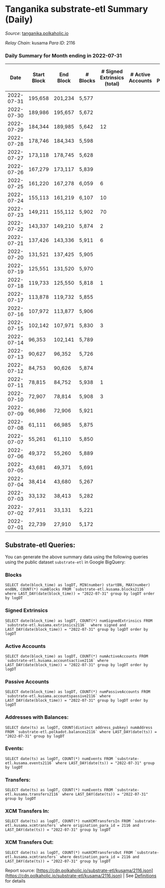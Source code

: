# Tanganika substrate-etl Summary (Daily)

_Source_: [tanganika.polkaholic.io](https://tanganika.polkaholic.io)

*Relay Chain*: kusama
*Para ID*: 2116



### Daily Summary for Month ending in 2022-07-31


| Date | Start Block | End Block | # Blocks | # Signed Extrinsics (total) | # Active Accounts | # Passive | # New | # Addresses with Balances | # Events | # Transfers | # XCM Transfers In | # XCM Transfers Out | Issues | 
| ---- | ----------- | --------- | -------- | --------------------------- | ----------------- | --------- | ----- | ------------------------- | -------- | ----------- | ------------------ | ------------------- | ------ |
| 2022-07-31 | 195,658 | 201,234 | 5,577 |  |  |  |  | 2,473 | 11,265 |   |   |   |  |
| 2022-07-30 | 189,986 | 195,657 | 5,672 |  |  |  |  | 2,473 | 11,461 |   |   |   |  |
| 2022-07-29 | 184,344 | 189,985 | 5,642 | 12 |  |  |  | 2,473 | 11,472 | 7  |   |   |  |
| 2022-07-28 | 178,746 | 184,343 | 5,598 |  |  |  |  | 2,471 | 11,311 |   |   |   |  |
| 2022-07-27 | 173,118 | 178,745 | 5,628 |  |  |  |  | 2,471 | 11,368 |   |   |   |  |
| 2022-07-26 | 167,279 | 173,117 | 5,839 |  |  |  |  | 2,471 | 11,798 |   |   |   |  |
| 2022-07-25 | 161,220 | 167,278 | 6,059 | 6 |  |  |  | 2,471 | 12,278 | 6  |   |   |  |
| 2022-07-24 | 155,113 | 161,219 | 6,107 | 10 |  |  |  | 2,471 | 12,399 | 10  |   |   |  |
| 2022-07-23 | 149,211 | 155,112 | 5,902 | 70 |  |  |  | 2,471 | 12,348 | 70  |   |   |  |
| 2022-07-22 | 143,337 | 149,210 | 5,874 | 2 |  |  |  | 2,470 | 11,882 | 1  |   |   |  |
| 2022-07-21 | 137,426 | 143,336 | 5,911 | 6 |  |  |  | 2,471 | 11,976 | 1  |   |   |  |
| 2022-07-20 | 131,521 | 137,425 | 5,905 |  |  |  |  | 2,470 | 11,931 |   |   |   |  |
| 2022-07-19 | 125,551 | 131,520 | 5,970 |  |  |  |  | 2,470 | 12,062 |   |   |   |  |
| 2022-07-18 | 119,733 | 125,550 | 5,818 | 1 |  |  |  | 2,470 | 11,762 | 1  |   |   |  |
| 2022-07-17 | 113,878 | 119,732 | 5,855 |  |  |  |  | 2,470 | 11,830 |   |   |   |  |
| 2022-07-16 | 107,972 | 113,877 | 5,906 |  |  |  |  | 2,470 | 11,933 |   |   |   |  |
| 2022-07-15 | 102,142 | 107,971 | 5,830 | 3 |  |  |  | 2,470 | 11,795 | 3  |   |   |  |
| 2022-07-14 | 96,353 | 102,141 | 5,789 |  |  |  |  | 2,470 | 11,699 |   |   |   |  |
| 2022-07-13 | 90,627 | 96,352 | 5,726 |  |  |  |  | 2,470 | 11,570 |   |   |   |  |
| 2022-07-12 | 84,753 | 90,626 | 5,874 |  |  |  |  | 2,470 | 11,868 |   |   |   |  |
| 2022-07-11 | 78,815 | 84,752 | 5,938 | 1 |  |  |  | 2,470 | 12,004 | 1  |   |   |  |
| 2022-07-10 | 72,907 | 78,814 | 5,908 | 3 |  |  |  | 2,470 | 11,951 | 1  |   |   |  |
| 2022-07-09 | 66,986 | 72,906 | 5,921 |  |  |  |  | 2,470 | 11,964 |   |   |   |  |
| 2022-07-08 | 61,111 | 66,985 | 5,875 |  |  |  |  | 2,470 | 11,870 |   |   |   |  |
| 2022-07-07 | 55,261 | 61,110 | 5,850 |  |  |  |  | 2,470 | 11,820 |   |   |   |  |
| 2022-07-06 | 49,372 | 55,260 | 5,889 |  |  |  |  | 2,470 | 11,900 |   |   |   |  |
| 2022-07-05 | 43,681 | 49,371 | 5,691 |  |  |  |  | 2,470 | 11,496 |   |   |   |  |
| 2022-07-04 | 38,414 | 43,680 | 5,267 |  |  |  |  | 2,470 | 10,642 |   |   |   |  |
| 2022-07-03 | 33,132 | 38,413 | 5,282 |  |  |  |  | 2,470 | 10,673 |   |   |   |  |
| 2022-07-02 | 27,911 | 33,131 | 5,221 |  |  |  |  | 2,470 | 10,549 |   |   |   |  |
| 2022-07-01 | 22,739 | 27,910 | 5,172 |  |  |  |  | 2,470 | 10,448 |   |   |   |  |

## Substrate-etl Queries:
You can generate the above summary data using the following queries using the public dataset `substrate-etl` in Google BigQuery:


### Blocks
```
SELECT date(block_time) as logDT, MIN(number) startBN, MAX(number) endBN, COUNT(*) numBlocks FROM `substrate-etl.kusama.blocks2116`  where LAST_DAY(date(block_time)) = "2022-07-31" group by logDT order by logDT
```


### Signed Extrinsics
```
SELECT date(block_time) as logDT, COUNT(*) numSignedExtrinsics FROM `substrate-etl.kusama.extrinsics2116`  where signed and LAST_DAY(date(block_time)) = "2022-07-31" group by logDT order by logDT
```


### Active Accounts
```
SELECT date(block_time) as logDT, COUNT(*) numActiveAccounts FROM `substrate-etl.kusama.accountsactive2116` where LAST_DAY(date(block_time)) = "2022-07-31" group by logDT order by logDT
```


### Passive Accounts
```
SELECT date(block_time) as logDT, COUNT(*) numPassiveAccounts FROM `substrate-etl.kusama.accountspassive2116` where LAST_DAY(date(block_time)) = "2022-07-31" group by logDT order by logDT
```


### Addresses with Balances:
```
SELECT date(ts) as logDT, COUNT(distinct address_pubkey) numAddress FROM `substrate-etl.polkadot.balances2116` where LAST_DAY(date(ts)) = "2022-07-31" group by logDT
```


### Events:
```
SELECT date(ts) as logDT, COUNT(*) numEvents FROM `substrate-etl.kusama.events2116` where LAST_DAY(date(ts)) = "2022-07-31" group by logDT
```


### Transfers:
```
SELECT date(ts) as logDT, COUNT(*) numEvents FROM `substrate-etl.kusama.transfers2116` where LAST_DAY(date(ts)) = "2022-07-31" group by logDT
```


### XCM Transfers In:
```
SELECT date(ts) as logDT, COUNT(*) numXCMTransfersIn FROM `substrate-etl.kusama.xcmtransfers` where origination_para_id = 2116 and LAST_DAY(date(ts)) = "2022-07-31" group by logDT
```


### XCM Transfers Out:
```
SELECT date(ts) as logDT, COUNT(*) numXCMTransfersOut FROM `substrate-etl.kusama.xcmtransfers` where destination_para_id = 2116 and LAST_DAY(date(ts)) = "2022-07-31" group by logDT
```



Report source: [https://cdn.polkaholic.io/substrate-etl/kusama/2116.json](https://cdn.polkaholic.io/substrate-etl/kusama/2116.json) | See [Definitions](/DEFINITIONS.md) for details

